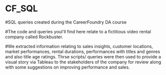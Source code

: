 # CF_SQL

#SQL queries created during the CareerFoundry DA course

#The code and queries youl'll find here relate to a fictitious video rental company called Rockbuster. 

#We extracted information relating to sales insights, customer locations, market performances, rental durations, performances with titles and genres and also title age ratings. Thrse scripts/ queries were then used to provide a visual story via Tableau to the stakeholders of the company for review along with some suggestions on improving performance and sales.
				
